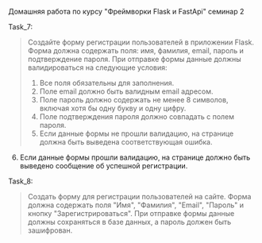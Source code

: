 Домашняя работа по курсу "Фреймворки Flask и FastApi" семинар 2

Task_7:
> Создайте форму регистрации пользователей в приложении Flask. Форма должна
> содержать поля: имя, фамилия, email, пароль и подтверждение пароля. При отправке
> формы данные должны валидироваться на следующие условия:
> 1. Все поля обязательны для заполнения.
> 2. Поле email должно быть валидным email адресом.
> 3. Поле пароль должно содержать не менее 8 символов, включая хотя бы одну букву и
одну цифру.
> 4. Поле подтверждения пароля должно совпадать с полем пароля.
> 5. Если данные формы не прошли валидацию, на странице должна быть выведена
соответствующая ошибка.
6. Если данные формы прошли валидацию, на странице должно быть выведено
сообщение об успешной регистрации.

Task_8:

> Создать форму для регистрации пользователей на сайте. Форма должна содержать поля "Имя", "Фамилия", "Email", "Пароль" и кнопку "Зарегистрироваться". При отправке формы данные должны сохраняться в базе данных, а пароль должен быть зашифрован.

